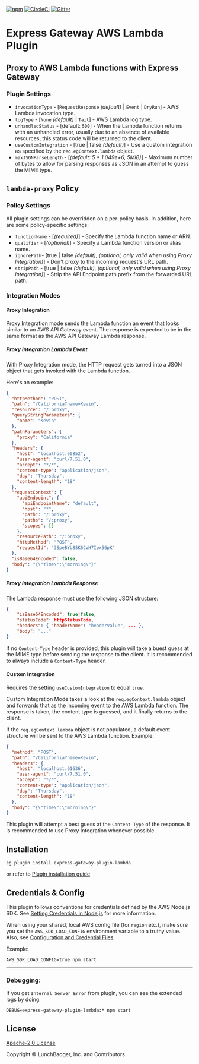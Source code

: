 [![npm][npm-version-badge]][npm-package-url]
[![CircleCI][circleci-badge]][circleci-master-url]
[![Gitter][gitter-badge]][gitter-room-url]

# Express Gateway AWS Lambda Plugin

## Proxy to AWS Lambda functions with Express Gateway

### Plugin Settings

* `invocationType` - [`RequestResponse` _(default)_ | `Event` | `DryRun`] - AWS Lambda invocation type.
* `logType` - [`None` _(default)_ | `Tail`] - AWS Lambda log type.
* `unhandledStatus` - [default: `500`] - When the Lambda function returns with an unhandled error, usually due to an absence of available resources, this status code will be returned to the client.
* `useCustomIntegration` - [true | false _(default)_] - Use a custom integration as specified by the `req.egContext.lambda` object.
* `maxJSONParseLength` - [_(default: 5 * 1.049e+6, 5MiB)_] - Maximum number of bytes to allow for parsing responses as JSON in an attempt to guess the MIME type.

## `lambda-proxy` Policy

### Policy Settings

All plugin settings can be overridden on a per-policy basis.  In addition, here are some policy-specific settings:

* `functionName` - [_(required)_] - Specify the Lambda function name or ARN.
* `qualifier` - [_(optional)_] - Specify a Lambda function version or alias name.
* `ignorePath`- [true | false _(default)_, _(optional, only valid when using Proxy Integration)_] - Don't proxy to the incoming request's URL path.
* `stripPath` - [true | false _(default)_, _(optional, only valid when using Proxy Integration)_] - Strip the API Endpoint path prefix from the forwarded URL path.

### Integration Modes

#### Proxy Integration

Proxy Integration mode sends the Lambda function an event that looks similar to an AWS API Gateway event.  The response is expected to be in the same format as the AWS API Gateway Lambda response.

##### Proxy Integration Lambda Event

With Proxy Integration mode, the HTTP request gets turned into a JSON object that gets invoked with the Lambda function.

Here's an example:

```json
{
  "httpMethod": "POST",
  "path": "/California?name=Kevin",
  "resource": "/:proxy",
  "queryStringParameters": {
    "name": "Kevin"
  },
  "pathParameters": {
    "proxy": "California"
  },
  "headers": {
    "host": "localhost:60852",
    "user-agent": "curl/7.51.0",
    "accept": "*/*",
    "content-type": "application/json",
    "day": "Thursday",
    "content-length": "18"
  },
  "requestContext": {
    "apiEndpoint": {
      "apiEndpointName": "default",
      "host": "*",
      "path": "/:proxy",
      "paths": "/:proxy",
      "scopes": []
    },
    "resourcePath": "/:proxy",
    "httpMethod": "POST",
    "requestId": "3SpeBYb8SK6CvH7Ipx56pK"
  },
  "isBase64Encoded": false,
  "body": "{\"time\":\"morning\"}"
}
```

##### Proxy Integration Lambda Response

The Lambda response must use the following JSON structure:

```json
{
    "isBase64Encoded": true|false,
    "statusCode": httpStatusCode,
    "headers": { "headerName": "headerValue", ... },
    "body": "..."
}
```

If no `Content-Type` header is provided, this plugin will take a buest guess at the MIME type before sending the response to the client.  It is recommended to always include a `Content-Type` header.

#### Custom Integration

Requires the setting `useCustomIntegration` to equal `true`.

Custom Integration Mode takes a look at the `req.egContext.lambda` object and forwards that as the incoming event to the AWS Lambda function.  The response is taken, the content type is guessed, and it finally returns to the client.

If the `req.egContext.lambda` object is not populated, a default event structure will be sent to the AWS Lambda function.  Example:

```json
{
  "method": "POST",
  "path": "/California?name=Kevin",
  "headers": {
    "host": "localhost:61636",
    "user-agent": "curl/7.51.0",
    "accept": "*/*",
    "content-type": "application/json",
    "day": "Thursday",
    "content-length": "18"
  },
  "body": "{\"time\":\"morning\"}"
}
```

This plugin will attempt a best guess at the `Content-Type` of the response.  It is recommended to use Proxy Integration whenever possible.

## Installation

```
eg plugin install express-gateway-plugin-lambda
```

or refer to [Plugin installation guide][plugin-install-guide]

## Credentials & Config

This plugin follows conventions for credentials defined by the AWS Node.js SDK. See [Setting Credentials in Node.js][aws-sdk-creds] for more information.

When using your shared, local AWS config file (for `region` etc.), make sure you set the `AWS_SDK_LOAD_CONFIG` environment variable to a truthy value. Also, see [Configuration and Credential Files][aws-sdk-config]

Example:

```
AWS_SDK_LOAD_CONFIG=true npm start
```
---
### Debugging:
If you get `Internal Server Error` from plugin, you can see the extended logs by doing:
```
DEBUG=express-gateway-plugin-lambda:* npm start
```

## License

[Apache-2.0 License][apache-license]

Copyright © LunchBadger, Inc. and Contributors

[apache-license]: https://github.com/expressgateway/express-gateway-plugin-lambda/blob/master/LICENSE
[npm-version-badge]: https://img.shields.io/npm/v/express-gateway-plugin-lambda.svg
[npm-package-url]: https://www.npmjs.com/package/express-gateway-plugin-lambda
[circleci-badge]: https://circleci.com/gh/ExpressGateway/express-gateway-plugin-lambda/tree/master.svg?style=shield&circle-token=45cb3093e78cb81947f2adba9ca877acdbb2eb4e
[circleci-master-url]: https://circleci.com/gh/ExpressGateway/express-gateway-plugin-lambda/tree/master
[gitter-badge]: https://img.shields.io/gitter/room/expressgateway/express-gateway.svg
[gitter-room-url]: https://gitter.im/ExpressGateway/express-gateway
[aws-sdk-creds]: https://docs.aws.amazon.com/sdk-for-javascript/v2/developer-guide/setting-credentials-node.html
[aws-sdk-config]: https://docs.aws.amazon.com/cli/latest/userguide/cli-configure-files.html
[plugin-install-guide]: https://www.express-gateway.io/docs/cli/plugins/install/#description